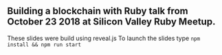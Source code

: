 ## Building a blockchain with Ruby talk from October 23 2018 at Silicon Valley Ruby Meetup.

These slides were build using reveal.js
To launch the slides type `npm install && npm run start`